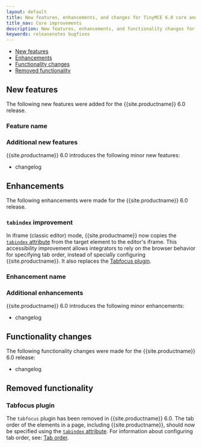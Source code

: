 ```yaml
---
layout: default
title: New features, enhancements, and changes for TinyMCE 6.0 core and core plugins
title_nav: Core improvements
description: New features, enhancements, and functionality changes for TinyMCE 6.0
keywords: releasenotes bugfixes
---
```


- [New features](#newfeatures)
- [Enhancements](#enhancements)
- [Functionality changes](#functionalitychanges)
- [Removed functionality](#removedfunctionality)

## New features

The following new features were added for the {{site.productname}} 6.0 release.

### Feature name

### Additional new features

{{site.productname}} 6.0 introduces the following minor new features:

- changelog

## Enhancements

The following enhancements were made for the {{site.productname}} 6.0 release.

### `tabindex` improvement

In iframe (classic editor) mode, {{site.productname}} now copies the [`tabindex` attribute](https://developer.mozilla.org/en-US/docs/Web/HTML/Global_attributes/tabindex) from the target element to the editor's iframe. This accessibility improvement allows integrators to rely on the browser behavior for specifying tab order, instead of specially configuring {{site.productname}}. It also replaces the [Tabfocus plugin](#tabfocusplugin).

### Enhancement name

### Additional enhancements

{{site.productname}} 6.0 introduces the following minor enhancements:

- changelog

## Functionality changes

The following functionality changes were made for the {{site.productname}} 6.0 release:

- changelog

## Removed functionality

### Tabfocus plugin

The `tabfocus` plugin has been removed in {{site.productname}} 6.0. The tab order of the elements in a page, including {{site.productname}}, should now be specified using the [`tabindex` attribute](https://developer.mozilla.org/en-US/docs/Web/HTML/Global_attributes/tabindex). For information about configuring tab order, see: [Tab order]({{site.baseurl}}/configure/accessibility#taborder).
